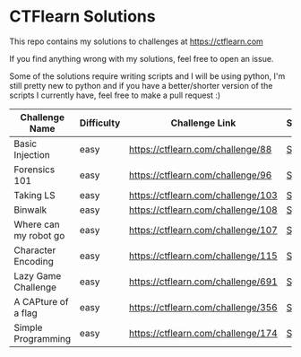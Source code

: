 # CTFlearn Solutions

This repo contains my solutions to challenges at https://ctflearn.com

If you find anything wrong with my solutions, feel free to open an issue. 

Some of the solutions require writing scripts and I will be using python, I'm still pretty new to python and if you have a better/shorter version of the scripts I currently have, feel free to make a pull request :)

| Challenge Name | Difficulty | Challenge Link | Solution |
|----------------|------------|------|----------|
| Basic Injection | easy | https://ctflearn.com/challenge/88 | [Solution](./01.basic_injection.md) |
| Forensics 101 | easy | https://ctflearn.com/challenge/96 | [Solution](./02.forensics101.md) |
| Taking LS | easy | https://ctflearn.com/challenge/103 |  [Solution](./03.taking_ls.md) |
| Binwalk | easy | https://ctflearn.com/challenge/108 |  [Solution](./04.binwalk.md) |
| Where can my robot go | easy | https://ctflearn.com/challenge/107 |  [Solution](./05.where_can_my_robot_go.md) |
| Character Encoding | easy | https://ctflearn.com/challenge/115 |  [Solution](./06.character_encoding.md) |
| Lazy Game Challenge | easy | https://ctflearn.com/challenge/691 |  [Solution](./07.lazy_game_challenge.md) |
| A CAPture of a flag | easy | https://ctflearn.com/challenge/356 |  [Solution](./08.a_capture_of_a_flag.md) |
| Simple Programming | easy | https://ctflearn.com/challenge/174 | [Solution](./09.simple_programming.md) |